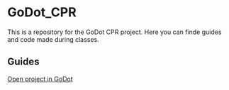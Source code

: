 # GoDot_CPR

This is a repository for the GoDot CPR project. Here you can finde guides and code made during classes.

## Guides 
[Open project in GoDot](/Cards/openProject.md)